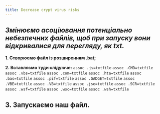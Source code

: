 ```yaml
---
title: Decrease crypt virus risks
---
```


_Змінюємо асоціювання потенціально небезпечних файлів, щоб при запуску вони відкривалися для перегляду, як txt._
-----
**1. Створюємо файл із розширенням .bat;**

**2. Вставляємо туди слідуюче:**
`assoc .js=txtfile`
`assoc .CMD=txtfile`
`assoc .vbs=txtfile`
`assoc .com=txtfile`
`assoc .hta=txtfile`
`assoc .bas=txtfile`
`assoc .pif=txtfile`
`assoc .GADGET=txtfile`
`assoc .VBE=txtfile`
`assoc .VB=txtfile`
`assoc .jse=txtfile`
`assoc .SCR=txtfile`
`assoc .wsf=txtfile`
`assoc .wsc=txtfile`
`assoc .wsh=txtfile`

**3. Запускаємо наш файл.**
-----